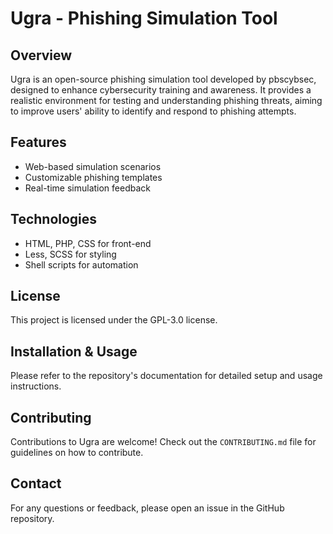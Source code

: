 # Ugra - Phishing Simulation Tool

## Overview
Ugra is an open-source phishing simulation tool developed by pbscybsec, designed to enhance cybersecurity training and awareness. It provides a realistic environment for testing and understanding phishing threats, aiming to improve users' ability to identify and respond to phishing attempts.

## Features
- Web-based simulation scenarios
- Customizable phishing templates
- Real-time simulation feedback

## Technologies
- HTML, PHP, CSS for front-end
- Less, SCSS for styling
- Shell scripts for automation

## License
This project is licensed under the GPL-3.0 license.

## Installation & Usage
Please refer to the repository's documentation for detailed setup and usage instructions.

## Contributing
Contributions to Ugra are welcome! Check out the `CONTRIBUTING.md` file for guidelines on how to contribute.

## Contact
For any questions or feedback, please open an issue in the GitHub repository.

